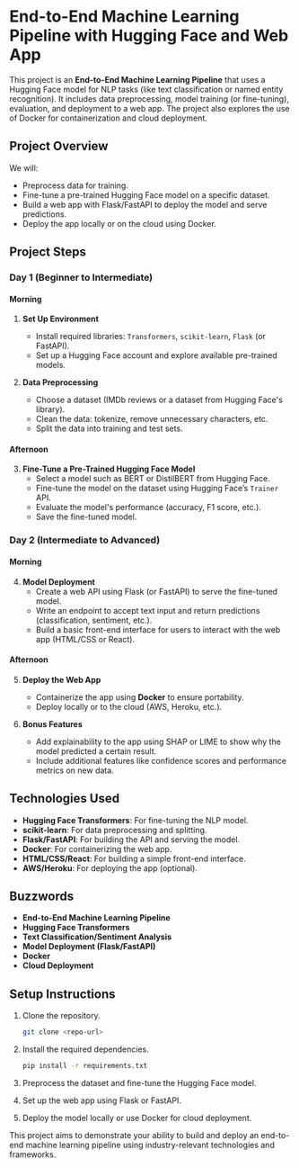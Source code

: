 # End-to-End Machine Learning Pipeline with Hugging Face and Web App

This project is an **End-to-End Machine Learning Pipeline** that uses a Hugging Face model for NLP tasks (like text classification or named entity recognition). It includes data preprocessing, model training (or fine-tuning), evaluation, and deployment to a web app. The project also explores the use of Docker for containerization and cloud deployment.

## Project Overview
We will:
- Preprocess data for training.
- Fine-tune a pre-trained Hugging Face model on a specific dataset.
- Build a web app with Flask/FastAPI to deploy the model and serve predictions.
- Deploy the app locally or on the cloud using Docker.

## Project Steps

### Day 1 (Beginner to Intermediate)

#### Morning
1. **Set Up Environment**
   - Install required libraries: `Transformers`, `scikit-learn`, `Flask` (or FastAPI).
   - Set up a Hugging Face account and explore available pre-trained models.
   
2. **Data Preprocessing**
   - Choose a dataset (IMDb reviews or a dataset from Hugging Face's library).
   - Clean the data: tokenize, remove unnecessary characters, etc.
   - Split the data into training and test sets.

#### Afternoon
3. **Fine-Tune a Pre-Trained Hugging Face Model**
   - Select a model such as BERT or DistilBERT from Hugging Face.
   - Fine-tune the model on the dataset using Hugging Face’s `Trainer` API.
   - Evaluate the model's performance (accuracy, F1 score, etc.).
   - Save the fine-tuned model.

### Day 2 (Intermediate to Advanced)

#### Morning
4. **Model Deployment**
   - Create a web API using Flask (or FastAPI) to serve the fine-tuned model.
   - Write an endpoint to accept text input and return predictions (classification, sentiment, etc.).
   - Build a basic front-end interface for users to interact with the web app (HTML/CSS or React).

#### Afternoon
5. **Deploy the Web App**
   - Containerize the app using **Docker** to ensure portability.
   - Deploy locally or to the cloud (AWS, Heroku, etc.).

6. **Bonus Features**
   - Add explainability to the app using SHAP or LIME to show why the model predicted a certain result.
   - Include additional features like confidence scores and performance metrics on new data.

## Technologies Used
- **Hugging Face Transformers**: For fine-tuning the NLP model.
- **scikit-learn**: For data preprocessing and splitting.
- **Flask/FastAPI**: For building the API and serving the model.
- **Docker**: For containerizing the web app.
- **HTML/CSS/React**: For building a simple front-end interface.
- **AWS/Heroku**: For deploying the app (optional).

## Buzzwords
- **End-to-End Machine Learning Pipeline**
- **Hugging Face Transformers**
- **Text Classification/Sentiment Analysis**
- **Model Deployment (Flask/FastAPI)**
- **Docker**
- **Cloud Deployment**

## Setup Instructions

1. Clone the repository.
   ```bash
   git clone <repo-url>
   ```

2.	Install the required dependencies.
    ```bash
    pip install -r requirements.txt
    ```

3.	Preprocess the dataset and fine-tune the Hugging Face model.
4.	Set up the web app using Flask or FastAPI.
5.	Deploy the model locally or use Docker for cloud deployment.

This project aims to demonstrate your ability to build and deploy an end-to-end machine learning pipeline using industry-relevant technologies and frameworks.